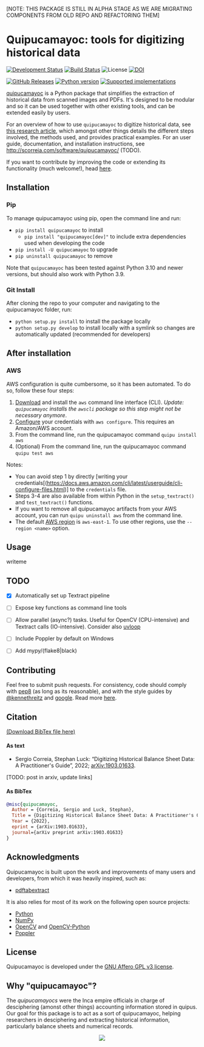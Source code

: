 [NOTE: THIS PACKAGE IS STILL IN ALPHA STAGE AS WE ARE MIGRATING COMPONENTS FROM OLD REPO AND REFACTORING THEM]

# Quipucamayoc: tools for digitizing historical data

[![Development Status](https://img.shields.io/pypi/status/quipucamayoc.svg)](https://pypi.python.org/pypi/quipucamayoc/)
[![Build Status](https://github.com/sergiocorreia/quipucamayoc/workflows/CI%20Tests/badge.svg)](https://github.com/sergiocorreia/quipucamayoc/actions?query=workflow%3A%22CI+Tests%22)
![License](https://img.shields.io/pypi/l/quipucamayoc.svg)
[![DOI](https://zenodo.org/badge/55024750.svg)](https://zenodo.org/badge/latestdoi/55024750)

[![GitHub Releases](https://img.shields.io/github/tag/sergiocorreia/quipucamayoc.svg?label=github+release)](https://github.com/sergiocorreia/quipucamayoc/releases)
[![Python version](https://img.shields.io/pypi/pyversions/quipucamayoc.svg)](https://pypi.python.org/pypi/quipucamayoc/)
[![Supported implementations](https://img.shields.io/pypi/implementation/quipucamayoc.svg)](https://pypi.org/project/quipucamayoc)

[quipucamayoc](http://scorreia.com/software/quipucamayoc/) is a Python package that simplifies the extraction of historical data from scanned images and PDFs.
It's designed to be modular and so it can be used together with other existing tools, and can be extended easily by users.

For an overview of how to use  `quipucamayoc` to digitize historical data, see [this research article](http://scorreia.com/research/digitizing.pdf), which amongst other things details the different steps involved, the methods used, and provides practical examples.
For an user guide, documentation, and installation instructions, see <http://scorreia.com/software/quipucamayoc/> (TODO).

If you want to contribute by improving the code or extending its functionality (much welcome!), head [here](/CONTRIBUTING.md).


## Installation

### Pip

To manage quipucamayoc using pip, open the command line and run:

- `pip install quipucamayoc` to install
    - `pip install "quipucamayoc[dev]"` to include extra dependencies used when developing the code
- `pip install -U quipucamayoc` to upgrade
- `pip uninstall quipucamayoc` to remove

Note that `quipucamayoc` has been tested against Python 3.10 and newer versions, but should also work with Python 3.9.

### Git Install

After cloning the repo to your computer and navigating to the quipucamayoc folder, run:

- `python setup.py install` to install the package locally
- `python setup.py develop` to install locally with a symlink so changes are automatically updated (recommended for developers)


## After installation

### AWS

AWS configuration is quite cumbersome, so it has been automated. To do so, follow these four steps:

1. [Download](https://aws.amazon.com/cli/) and install the `aws` command line interface (CLI).  *Update: `quipucamayoc` installs the `awscli` package so this step might not be necessary anymore*.
2. [Configure](https://boto3.amazonaws.com/v1/documentation/api/latest/guide/credentials.html) your credentials with `aws configure`. This requires an Amazon/AWS account.
3. From the command line, run the quipucamayoc command `quipu install aws`
4. (Optional) From the command line, run the quipucamayoc command `quipu test aws`

Notes:

- You can avoid step 1 by directly [writing your credentials[(https://docs.aws.amazon.com/cli/latest/userguide/cli-configure-files.html)] to the `credentials` file.
- Steps 3-4 are also available from within Python in the `setup_textract()` and `test_textract()` functions.
- If you want to remove all quipucamayoc artifacts from your AWS account, you can run `quipu uninstall aws` from the command line.
- The default [AWS region](https://www.concurrencylabs.com/blog/choose-your-aws-region-wisely/) is `aws-east-1`. To use other regions, use the `--region <name>` option.


## Usage

writeme


## TODO

- [x] Automatically set up Textract pipeline
- [ ] Expose key functions as command line tools
- [ ] Allow parallel (async?) tasks. Useful for OpenCV (CPU-intensive) and Textract calls (IO-intensive). Consider also [uvloop](https://github.com/MagicStack/uvloop)
- [ ] Include Poppler by default on Windows
- [ ] Add mypy/(flake8|black)


## Contributing

Feel free to submit push requests. For consistency, code should comply with [pep8](https://pypi.python.org/pypi/pep8) (as long as its reasonable), and with the style guides by [@kennethreitz](http://docs.python-guide.org/en/latest/writing/style/) and [google](http://google.github.io/styleguide/pyguide.html). Read more [here](/CONTRIBUTING.md).


## Citation

[(Download BibTex file here)](https://raw.githubusercontent.com/sergiocorreia/quipucamayoc/master/quipucamayoc.bib)

#### As text

<ul>
<li>
Sergio Correia, Stephan Luck: “Digitizing Historical Balance Sheet Data: A Practitioner's Guide”, 2022; <a href='http://arxiv.org/abs/1903.01633'>arXiv:1903.01633</a>.
</li>
</ul>

[TODO: post in arxiv, update links]

#### As BibTex

```bibtex
@misc{quipucamayoc,
  Author = {Correia, Sergio and Luck, Stephan},
  Title = {Digitizing Historical Balance Sheet Data: A Practitioner's Guide},
  Year = {2022},
  eprint = {arXiv:1903.01633},
  journal={arXiv preprint arXiv:1903.01633}
}
```

## Acknowledgments

Quipucamayoc is built upon the work and improvements of many users and developers, from which it was heavily inspired, such as:

- [pdftabextract](https://github.com/WZBSocialScienceCenter/pdftabextract)

It is also relies for most of its work on the following open source projects:

- [Python](https://www.python.org/)
- [NumPy](https://numpy.org/)
- [OpenCV](https://opencv.org/) and [OpenCV-Python](https://github.com/opencv/opencv-python)
- [Poppler](https://poppler.freedesktop.org/)


## License

Quipucamayoc is developed under the [GNU Affero GPL v3 license](https://www.gnu.org/licenses/agpl-3.0.en.html).


## Why "quipucamayoc"?

The _quipucamayocs_ were the Inca empire officials in charge of desciphering (amonst other things) accounting information stored in quipus. Our goal for this package is to act as a sort of quipucamayoc, helping researchers in desciphering and extracting historical information, particularly balance sheets and numerical records.

<p align="center">
  <a href="https://en.wikipedia.org/wiki/Quipu" rel="quipu"><img src="https://github.com/sergiocorreia/quipucamayoc2/blob/master/docs/quipucamayoc.png?raw=true" /></a>
</p>
